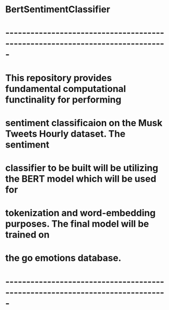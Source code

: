 # BertSentimentClassifier

# -----------------------------------------------------------------------------
# This repository provides fundamental computational functinality for performing
# sentiment classificaion on the Musk Tweets Hourly dataset. The sentiment 
# classifier to be built will be utilizing the BERT model which will be used for
# tokenization and word-embedding purposes. The final model will be trained on 
# the go emotions database.
# -----------------------------------------------------------------------------
